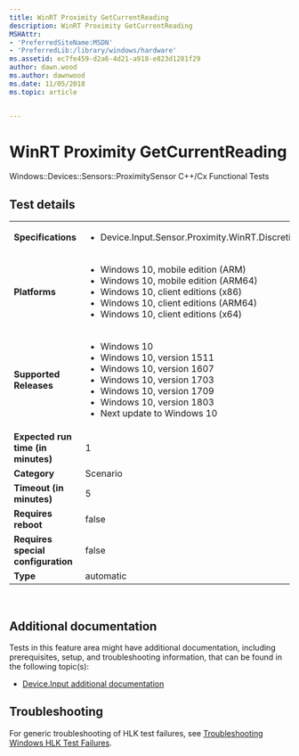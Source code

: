 ```yaml
---
title: WinRT Proximity GetCurrentReading
description: WinRT Proximity GetCurrentReading
MSHAttr:
- 'PreferredSiteName:MSDN'
- 'PreferredLib:/library/windows/hardware'
ms.assetid: ec7fe459-d2a6-4d21-a918-e823d1281f29
author: dawn.wood
ms.author: dawnwood
ms.date: 11/05/2018
ms.topic: article


---
```


# <span id="p_hlk_test.016e7893-1e2d-4562-94f1-c1baf937093d"></span>WinRT Proximity GetCurrentReading


Windows::Devices::Sensors::ProximitySensor C++/Cx Functional Tests

## Test details
|||
|---|---|
| **Specifications**  | <ul><li>Device.Input.Sensor.Proximity.WinRT.Discretional</li></ul> |  
| **Platforms**   | <ul><li>Windows 10, mobile edition (ARM)</li><li>Windows 10, mobile edition (ARM64)</li><li>Windows 10, client editions (x86)</li><li>Windows 10, client editions (ARM64)</li><li>Windows 10, client editions (x64)</li></ul> |
| **Supported Releases** | <ul><li>Windows 10</li><li>Windows 10, version 1511</li><li>Windows 10, version 1607</li><li>Windows 10, version 1703</li><li>Windows 10, version 1709</li><li>Windows 10, version 1803</li><li>Next update to Windows 10</li></ul> |
|**Expected run time (in minutes)**| 1 |
|**Category**| Scenario |
|**Timeout (in minutes)**| 5 |
|**Requires reboot**| false |
|**Requires special configuration**| false |
|**Type**| automatic |

 

## <span id="Additional_documentation"></span><span id="additional_documentation"></span><span id="ADDITIONAL_DOCUMENTATION"></span>Additional documentation


Tests in this feature area might have additional documentation, including prerequisites, setup, and troubleshooting information, that can be found in the following topic(s):

-   [Device.Input additional documentation](device-input-additional-documentation.md)

## <span id="Troubleshooting"></span><span id="troubleshooting"></span><span id="TROUBLESHOOTING"></span>Troubleshooting


For generic troubleshooting of HLK test failures, see [Troubleshooting Windows HLK Test Failures](..\user\troubleshooting-windows-hlk-test-failures.md).

 

 







